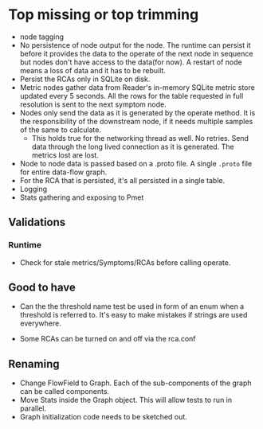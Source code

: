 # Top missing or top trimming

- node tagging
- No persistence of node output for the node. The runtime can persist it before it provides the data to the operate of
  the next node in sequence but nodes don't have access to the data(for now). A restart of node means a loss of data and
  it has to be rebuilt.
- Persist the RCAs only in SQLite on disk.
- Metric nodes gather data from Reader's in-memory SQLite metric store updated every 5 seconds. All the rows for the table
  requested in full resolution is sent to the next symptom node.
- Nodes only send the data as it is generated by the operate method. It is the responsibility of the downstream node,
  if it needs multiple samples of the same to calculate.
  - This holds true for the networking thread as well. No retries. Send data through the long lived connection as it is
    generated. The metrics lost are lost.
- Node to node data is passed based on a .proto file. A single `.proto` file for entire data-flow graph.
- For the RCA that is persisted, it's all persisted in a single table.
- Logging
- Stats gathering and exposing to Pmet

 


## Validations

### Runtime
- Check for stale metrics/Symptoms/RCAs before calling operate.

## Good to have
- Can the the threshold name test be used in form of an enum when a threshold is referred to. It's easy to make mistakes
  if strings are used everywhere.

- Some RCAs can be turned on and off via the rca.conf


## Renaming

- Change FlowField to Graph. Each of the sub-components of the graph can be called components.
- Move Stats inside the Graph object. This will allow tests to run in parallel.
- Graph initialization code needs to be sketched out.

